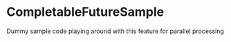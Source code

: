 # CompletableFutureSample

Dummy sample code playing around with this feature for parallel processing
